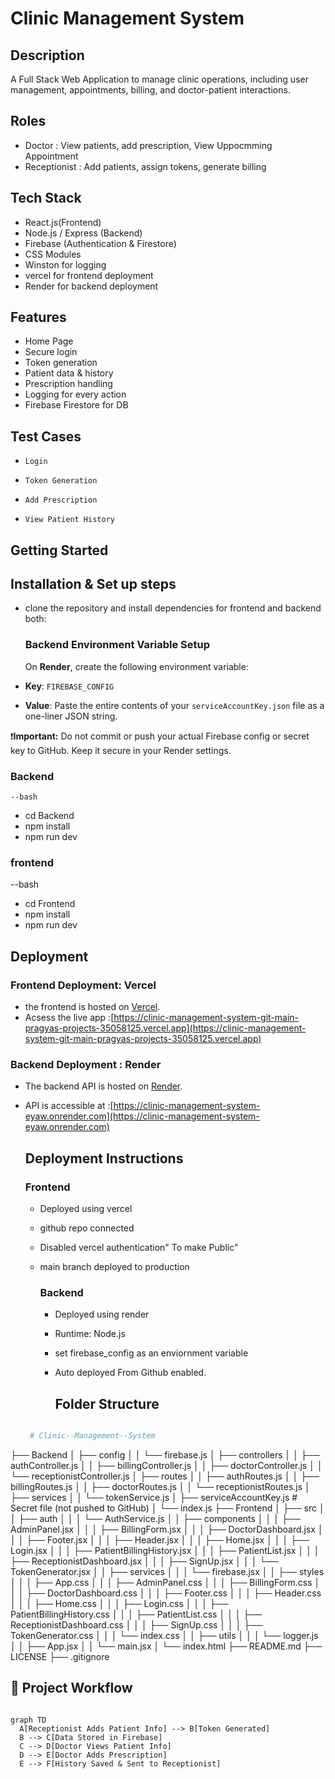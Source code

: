 # Clinic Management System

## Description
A Full Stack Web  Application to manage clinic operations, including user management, appointments, billing, and doctor-patient interactions.
## Roles
 - Doctor : View patients, add prescription, View Uppocmming Appointment
 - Receptionist : Add patients, assign tokens, generate billing

## Tech Stack
- React.js(Frontend)
- Node.js / Express (Backend)
- Firebase (Authentication & Firestore)
- CSS Modules
- Winston for logging
- vercel for  frontend deployment
- Render for backend deployment

## Features
- Home Page
-  Secure login
- Token generation
- Patient data & history
- Prescription handling
- Logging for every action
- Firebase Firestore for DB

##  Test Cases
-     Login
-     Token Generation
-     Add Prescription
-     View Patient History

## Getting Started
## Installation & Set up steps
- clone the repository and install dependencies for frontend and backend both:
  ###  Backend Environment Variable Setup

   On **Render**, create the following environment variable:

 - **Key**: `FIREBASE_CONFIG`
 - **Value**: Paste the entire contents of your `serviceAccountKey.json` file as a one-liner JSON string.

❗️**Important:** Do not commit or push your actual Firebase config or secret key to GitHub. Keep it secure in your Render settings.

  ### Backend
    --bash
  - cd Backend
  - npm install
  - npm run dev
  ### frontend
   --bash
  - cd Frontend
  - npm install
  - npm run dev

## Deployment
### Frontend Deployment: Vercel
- the frontend is hosted on [Vercel](https://vercel.com).
- Acsess the live app :[https://clinic-management-system-git-main-pragyas-projects-35058125.vercel.app](https://clinic-management-system-git-main-pragyas-projects-35058125.vercel.app)

### Backend Deployment : Render
- The backend API is hosted on [Render](https://render.com).
- API is accessible at :[https://clinic-management-system-eyaw.onrender.com](https://clinic-management-system-eyaw.onrender.com)

   ## Deployment  Instructions
  ### Frontend
  - Deployed using vercel
  - github repo connected
  - Disabled vercel authentication" To make Public"
  - main branch deployed to production
    
    ### Backend
    - Deployed using render
    - Runtime: Node.js
    - set firebase_config as an enviornment variable
    - Auto deployed From Github enabled.
   
    

      ## Folder Structure
      
  ```bash
  
   # Clinic--Management--System
├── Backend
│   ├── config
│   │   └── firebase.js
│   ├── controllers
│   │   ├── authController.js
│   │   ├── billingController.js
│   │   ├── doctorController.js
│   │   └── receptionistController.js
│   ├── routes
│   │   ├── authRoutes.js
│   │   ├── billingRoutes.js
│   │   ├── doctorRoutes.js
│   │   └── receptionistRoutes.js
│   ├── services
│   │   └── tokenService.js
│   ├── serviceAccountKey.js  #  Secret file (not pushed to GitHub)
│   └── index.js
├── Frontend
│   ├── src
│   │   ├── auth
│   │   │   └── AuthService.js
│   │   ├── components
│   │   │   ├── AdminPanel.jsx
│   │   │   ├── BillingForm.jsx
│   │   │   ├── DoctorDashboard.jsx
│   │   │   ├── Footer.jsx
│   │   │   ├── Header.jsx
│   │   │   ├── Home.jsx
│   │   │   ├── Login.jsx
│   │   │   ├── PatientBillingHistory.jsx
│   │   │   ├── PatientList.jsx
│   │   │   ├── ReceptionistDashboard.jsx
│   │   │   ├── SignUp.jsx
│   │   │   └── TokenGenerator.jsx
│   │   ├── services
│   │   │   └── firebase.jsx
│   │   ├── styles
│   │   │   ├── App.css
│   │   │   ├── AdminPanel.css
│   │   │   ├── BillingForm.css
│   │   │   ├── DoctorDashboard.css
│   │   │   ├── Footer.css
│   │   │   ├── Header.css
│   │   │   ├── Home.css
│   │   │   ├── Login.css
│   │   │   ├── PatientBillingHistory.css
│   │   │   ├── PatientList.css
│   │   │   ├── ReceptionistDashboard.css
│   │   │   ├── SignUp.css
│   │   │   ├── TokenGenerator.css
│   │   │   └── index.css
│   │   ├── utils
│   │   │   └── logger.js
│   │   ├── App.jsx
│   │   └── main.jsx
│   └── index.html
├── README.md
├── LICENSE
├── .gitignore
    



      
      
     
  ## 🔄 Project Workflow

```mermaid

graph TD
  A[Receptionist Adds Patient Info] --> B[Token Generated]
  B --> C[Data Stored in Firebase]
  C --> D[Doctor Views Patient Info]
  D --> E[Doctor Adds Prescription]
  E --> F[History Saved & Sent to Receptionist]













      
  





